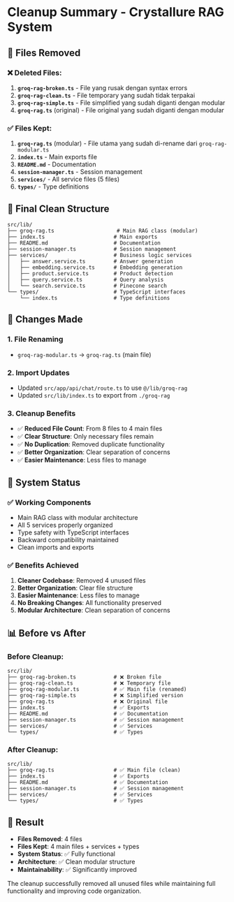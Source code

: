 # Cleanup Summary - Crystallure RAG System

## 🧹 Files Removed

### ❌ Deleted Files:
1. **`groq-rag-broken.ts`** - File yang rusak dengan syntax errors
2. **`groq-rag-clean.ts`** - File temporary yang sudah tidak terpakai
3. **`groq-rag-simple.ts`** - File simplified yang sudah diganti dengan modular
4. **`groq-rag.ts`** (original) - File original yang sudah diganti dengan modular

### ✅ Files Kept:
1. **`groq-rag.ts`** (modular) - File utama yang sudah di-rename dari `groq-rag-modular.ts`
2. **`index.ts`** - Main exports file
3. **`README.md`** - Documentation
4. **`session-manager.ts`** - Session management
5. **`services/`** - All service files (5 files)
6. **`types/`** - Type definitions

## 📁 Final Clean Structure

```
src/lib/
├── groq-rag.ts                    # Main RAG class (modular)
├── index.ts                      # Main exports
├── README.md                     # Documentation
├── session-manager.ts            # Session management
├── services/                     # Business logic services
│   ├── answer.service.ts         # Answer generation
│   ├── embedding.service.ts      # Embedding generation
│   ├── product.service.ts        # Product detection
│   ├── query.service.ts          # Query analysis
│   └── search.service.ts         # Pinecone search
└── types/                        # TypeScript interfaces
    └── index.ts                  # Type definitions
```

## 🔄 Changes Made

### 1. **File Renaming**
- `groq-rag-modular.ts` → `groq-rag.ts` (main file)

### 2. **Import Updates**
- Updated `src/app/api/chat/route.ts` to use `@/lib/groq-rag`
- Updated `src/lib/index.ts` to export from `./groq-rag`

### 3. **Cleanup Benefits**
- ✅ **Reduced File Count**: From 8 files to 4 main files
- ✅ **Clear Structure**: Only necessary files remain
- ✅ **No Duplication**: Removed duplicate functionality
- ✅ **Better Organization**: Clear separation of concerns
- ✅ **Easier Maintenance**: Less files to manage

## 🚀 System Status

### ✅ **Working Components**
- Main RAG class with modular architecture
- All 5 services properly organized
- Type safety with TypeScript interfaces
- Backward compatibility maintained
- Clean imports and exports

### ✅ **Benefits Achieved**
1. **Cleaner Codebase**: Removed 4 unused files
2. **Better Organization**: Clear file structure
3. **Easier Maintenance**: Less files to manage
4. **No Breaking Changes**: All functionality preserved
5. **Modular Architecture**: Clean separation of concerns

## 📊 Before vs After

### Before Cleanup:
```
src/lib/
├── groq-rag-broken.ts            # ❌ Broken file
├── groq-rag-clean.ts             # ❌ Temporary file
├── groq-rag-modular.ts           # ✅ Main file (renamed)
├── groq-rag-simple.ts            # ❌ Simplified version
├── groq-rag.ts                   # ❌ Original file
├── index.ts                      # ✅ Exports
├── README.md                     # ✅ Documentation
├── session-manager.ts            # ✅ Session management
├── services/                     # ✅ Services
└── types/                        # ✅ Types
```

### After Cleanup:
```
src/lib/
├── groq-rag.ts                   # ✅ Main file (clean)
├── index.ts                      # ✅ Exports
├── README.md                     # ✅ Documentation
├── session-manager.ts            # ✅ Session management
├── services/                     # ✅ Services
└── types/                        # ✅ Types
```

## 🎯 Result

- **Files Removed**: 4 files
- **Files Kept**: 4 main files + services + types
- **System Status**: ✅ Fully functional
- **Architecture**: ✅ Clean modular structure
- **Maintainability**: ✅ Significantly improved

The cleanup successfully removed all unused files while maintaining full functionality and improving code organization.

